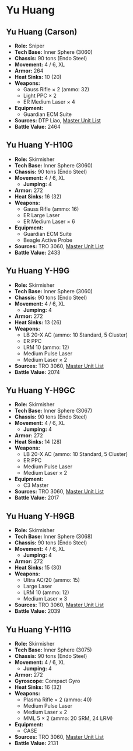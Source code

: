 # Yu Huang
## Yu Huang (Carson)
- **Role:** Sniper
- **Tech Base:** Inner Sphere (3060)
- **Chassis:** 90 tons (Endo Steel)
- **Movement:** 4 / 6, XL
- **Armor:** 264
- **Heat Sinks:** 10 (20)
- **Weapons:**
  - Gauss Rifle × 2 (ammo: 32)
  - Light PPC × 2
  - ER Medium Laser × 4
- **Equipment:**
  - Guardian ECM Suite
- **Sources:** DTP Liao, [Master Unit List](http://masterunitlist.info/Unit/Details/5544/yu-huang-carson)
- **Battle Value:** 2464

## Yu Huang Y-H10G
- **Role:** Skirmisher
- **Tech Base:** Inner Sphere (3060)
- **Chassis:** 90 tons (Endo Steel)
- **Movement:** 4 / 6, XL
  - **Jumping:** 4
- **Armor:** 272
- **Heat Sinks:** 16 (32)
- **Weapons:**
  - Gauss Rifle (ammo: 16)
  - ER Large Laser
  - ER Medium Laser × 6
- **Equipment:**
  - Guardian ECM Suite
  - Beagle Active Probe
- **Sources:** TRO 3060, [Master Unit List](http://masterunitlist.info/Unit/Details/3624/yu-huang-y-h10g)
- **Battle Value:** 2433

## Yu Huang Y-H9G
- **Role:** Skirmisher
- **Tech Base:** Inner Sphere (3060)
- **Chassis:** 90 tons (Endo Steel)
- **Movement:** 4 / 6, XL
  - **Jumping:** 4
- **Armor:** 272
- **Heat Sinks:** 13 (26)
- **Weapons:**
  - LB 20-X AC (ammo: 10 Standard, 5 Cluster)
  - ER PPC
  - LRM 10 (ammo: 12)
  - Medium Pulse Laser
  - Medium Laser × 2
- **Sources:** TRO 3060, [Master Unit List](http://masterunitlist.info/Unit/Details/3626/yu-huang-y-h9g)
- **Battle Value:** 2074

## Yu Huang Y-H9GC
- **Role:** Skirmisher
- **Tech Base:** Inner Sphere (3067)
- **Chassis:** 90 tons (Endo Steel)
- **Movement:** 4 / 6, XL
  - **Jumping:** 4
- **Armor:** 272
- **Heat Sinks:** 14 (28)
- **Weapons:**
  - LB 20-X AC (ammo: 10 Standard, 5 Cluster)
  - ER PPC
  - Medium Pulse Laser
  - Medium Laser × 2
- **Equipment:**
  - C3 Master
- **Sources:** TRO 3060, [Master Unit List](http://masterunitlist.info/Unit/Details/3628/yu-huang-y-h9gc)
- **Battle Value:** 2017

## Yu Huang Y-H9GB
- **Role:** Skirmisher
- **Tech Base:** Inner Sphere (3068)
- **Chassis:** 90 tons (Endo Steel)
- **Movement:** 4 / 6, XL
  - **Jumping:** 4
- **Armor:** 272
- **Heat Sinks:** 15 (30)
- **Weapons:**
  - Ultra AC/20 (ammo: 15)
  - Large Laser
  - LRM 10 (ammo: 12)
  - Medium Laser × 3
- **Sources:** TRO 3060, [Master Unit List](http://masterunitlist.info/Unit/Details/3627/yu-huang-y-h9gb)
- **Battle Value:** 2039

## Yu Huang Y-H11G
- **Role:** Skirmisher
- **Tech Base:** Inner Sphere (3075)
- **Chassis:** 90 tons (Endo Steel)
- **Movement:** 4 / 6, XL
  - **Jumping:** 4
- **Armor:** 272
- **Gyroscope:** Compact Gyro
- **Heat Sinks:** 16 (32)
- **Weapons:**
  - Plasma Rifle × 2 (ammo: 40)
  - Medium Pulse Laser
  - Medium Laser × 2
  - MML 5 × 2 (ammo: 20 SRM, 24 LRM)
- **Equipment:**
  - CASE
- **Sources:** TRO 3060, [Master Unit List](http://masterunitlist.info/Unit/Details/3625/yu-huang-y-h11g)
- **Battle Value:** 2131

